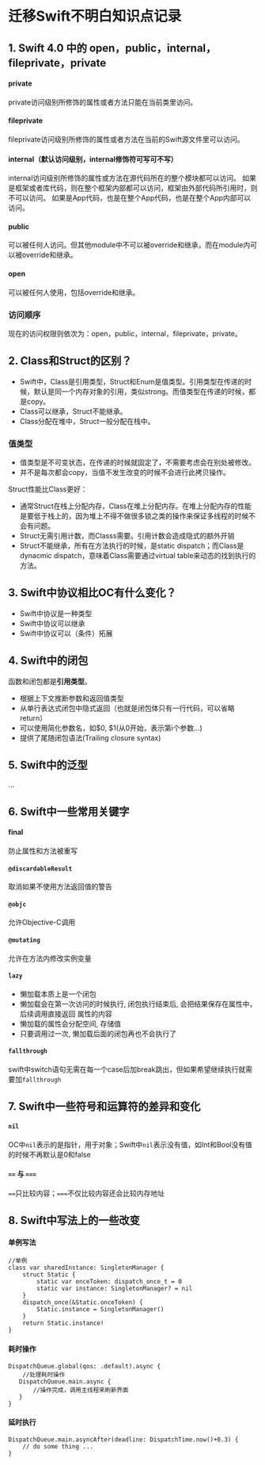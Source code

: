 # 迁移Swift不明白知识点记录

## 1. Swift 4.0 中的 open，public，internal，fileprivate，private
#### private 
private访问级别所修饰的属性或者方法只能在当前类里访问。

#### fileprivate 
fileprivate访问级别所修饰的属性或者方法在当前的Swift源文件里可以访问。

#### internal（默认访问级别，internal修饰符可写可不写） 
internal访问级别所修饰的属性或方法在源代码所在的整个模块都可以访问。 
如果是框架或者库代码，则在整个框架内部都可以访问，框架由外部代码所引用时，则不可以访问。 
如果是App代码，也是在整个App代码，也是在整个App内部可以访问。

#### public 
可以被任何人访问。但其他module中不可以被override和继承，而在module内可以被override和继承。

#### open 
可以被任何人使用，包括override和继承。

### 访问顺序
现在的访问权限则依次为：open，public，internal，fileprivate，private。



## 2. Class和Struct的区别？
* Swift中，Class是引用类型，Struct和Enum是值类型。引用类型在传递的时候，默认是同一个内存对象的引用，类似strong。而值类型在传递的时候，都是copy。
* Class可以继承，Struct不能继承。
* Class分配在堆中，Struct一般分配在栈中。

### 值类型
* 值类型是不可变状态，在传递的时候就固定了，不需要考虑会在别处被修改。
* 并不是每次都会copy，当值不发生改变的时候不会进行此拷贝操作。

Struct性能比Class更好：
 
* 通常Struct在栈上分配内存，Class在堆上分配内存。在堆上分配内存的性能是要低于栈上的，因为堆上不得不做很多锁之类的操作来保证多线程的时候不会有问题。
* Struct无需引用计数，而Classs需要。引用计数会造成隐式的额外开销
* Struct不能继承，所有在方法执行的时候，是static dispatch；而Class是dynacmic dispatch，意味着Class需要通过virtual table来动态的找到执行的方法。 



## 3. Swift中协议相比OC有什么变化？
* Swift中协议是一种类型
* Swift中协议可以继承
* Swift中协议可以（条件）拓展



## 4. Swift中的闭包
函数和闭包都是**引用类型**。

* 根据上下文推断参数和返回值类型
* 从单行表达式闭包中隐式返回（也就是闭包体只有一行代码，可以省略return）
* 可以使用简化参数名，如$0, $1(从0开始，表示第i个参数...)
* 提供了尾随闭包语法(Trailing closure syntax)



## 5. Swift中的泛型
...



## 6. Swift中一些常用关键字
#### final
防止属性和方法被重写

#### `@discardableResult`
取消如果不使用方法返回值的警告

#### `@objc`
允许Objective-C调用

#### `@mutating`
允许在方法内修改实例变量

#### `lazy`
* 懒加载本质上是一个闭包
* 懒加载会在第一次访问的时候执行, 闭包执行结束后, 会把结果保存在属性中，后续调用直接返回 属性的内容
* 懒加载的属性会分配空间, 存储值
* 只要调用过一次, 懒加载后面的闭包再也不会执行了

#### `fallthrough`
swift中switch语句无需在每一个case后加break跳出，但如果希望继续执行就需要加`fallthrough`



## 7. Swift中一些符号和运算符的差异和变化
#### `nil`
OC中`nil`表示的是指针，用于对象；Swift中`nil`表示没有值，如Int和Bool没有值的时候不再默认是0和false

#### `==` 与 `===` 
`==`只比较内容；`===`不仅比较内容还会比较内存地址



## 8. Swift中写法上的一些改变
#### 单例写法
```
//单例
class var sharedInstance: SingletonManager {
    struct Static {
        static var onceToken: dispatch_once_t = 0
        static var instance: SingletonManager? = nil
    }
    dispatch_once(&Static.onceToken) {
        Static.instance = SingletonManager()
    }    
    return Static.instance!   
}
```

#### 耗时操作
```
DispatchQueue.global(qos: .default).async {
	//处理耗时操作
   DispatchQueue.main.async {
       //操作完成，调用主线程来刷新界面
   }
}
```

#### 延时执行
```
DispatchQueue.main.asyncAfter(deadline: DispatchTime.now()+0.3) {
	// do some thing ...
}
```

 